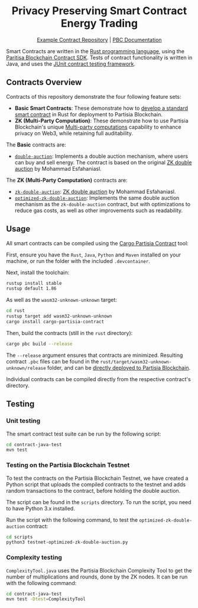 <div align="center">

# Privacy Preserving Smart Contract Energy Trading

[Example Contract Repository](https://gitlab.com/partisiablockchain/language/example-contracts)
| [PBC Documentation](https://partisiablockchain.gitlab.io/documentation/)

</div>

Smart Contracts are written in the [Rust programming
language](https://rust-lang.org/), using the [Paritisa Blockchain Contract
SDK](https://gitlab.com/partisiablockchain/language/contract-sdk/). Tests of contract
functionality is written in Java, and uses the
[JUnit contract testing framework](https://gitlab.com/partisiablockchain/language/junit-contract-test/).

## Contracts Overview

Contracts of this repository demonstrate the four following feature sets:

- **Basic Smart Contracts**: These demonstrate how to [develop a standard smart
  contract](https://partisiablockchain.gitlab.io/documentation/smart-contracts/introduction-to-smart-contracts.html)
  in Rust for deployment to Partisia Blockchain.
- **ZK (Multi-Party Computation)**: These demonstrate how to use Partisia
  Blockchain's unique [Multi-party
  computations](https://partisiablockchain.gitlab.io/documentation/smart-contracts/zk-smart-contracts/zk-smart-contracts.html)
  capability to enhance privacy on Web3, while retaining full auditability.

The **Basic** contracts are:

- [`double-auction`](./rust/double-auction): Implements a double auction
  mechanism, where users can buy and sell energy. The contract is based
  on the original [ZK double auction](https://github.com/Fontex5/Thesis-Project-MPC-Energy-Trading) 
  by Mohammad Esfahaniasl.

The **ZK (Multi-Party Computation)** contracts are:

- [`zk-double-auction`](./rust/zk-double-auction): [ZK double auction](https://github.com/Fontex5/Thesis-Project-MPC-Energy-Trading) 
  by Mohammad Esfahaniasl.
- [`optimized-zk-double-auction`](./rust/optimized-zk-double-auction): Implements the same
  double auction mechanism as the `zk-double-auction` contract, but with
  optimizations to reduce gas costs, as well as other improvements such as readability.

## Usage

All smart contracts can be compiled using the [Cargo Partisia Contract](https://gitlab.com/partisiablockchain/language/cargo-partisia-contract) tool:

First, ensure you have the `Rust`, `Java`, `Python` and `Maven` installed on your machine, or
run the folder with the included `.devcontainer`.

Next, install the toolchain:
```bash
rustup install stable
rustup default 1.86 
```
As well as the `wasm32-unknown-unknown` target:
```bash
cd rust 
rustup target add wasm32-unknown-unknown 
cargo install cargo-partisia-contract
```
Then, build the contracts (still in the `rust` directory):
```bash
cargo pbc build --release
```

The `--release` argument ensures that contracts are minimized. Resulting
contract `.pbc` files can be found in the `rust/target/wasm32-unknown-unknown/release` folder, and can be
 [directly deployed to Partisia Blockchain](https://partisiablockchain.gitlab.io/documentation/smart-contracts/compile-and-deploy-contracts.html).

Individual contracts can be compiled directly from the respective contract's
directory.

## Testing

### Unit testing

The smart contract test suite can be run by the following script:

```bash
cd contract-java-test 
mvn test
```

### Testing on the Partisia Blockchain Testnet

To test the contracts on the Partisia Blockchain Testnet, we have created a Python script that uploads the
compiled contracts to the testnet and adds random transactions to the contract, before holding the double
auction.

The script can be found in the `scripts` directory. To run the script, you need to have Python 3.x installed.

Run the script with the following command, to test the `optimized-zk-double-auction` contract:

```bash
cd scripts 
python3 testnet-optimized-zk-double-auction.py
```

### Complexity testing

`ComplexityTool.java` uses the Partisia Blockchain Complexity Tool to get the number of multiplications and
rounds, done by the ZK nodes. It can be run with the following command:

```bash
cd contract-java-test 
mvn test -Dtest=ComplexityTool
```
